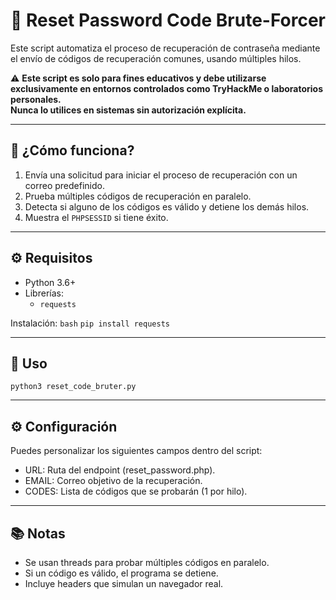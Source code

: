 # 🔐 Reset Password Code Brute-Forcer

Este script automatiza el proceso de recuperación de contraseña mediante el envío de códigos de recuperación comunes, usando múltiples hilos.

⚠️ **Este script es solo para fines educativos y debe utilizarse exclusivamente en entornos controlados como TryHackMe o laboratorios personales.**  
**Nunca lo utilices en sistemas sin autorización explícita.**

---

## 🧠 ¿Cómo funciona?

1. Envía una solicitud para iniciar el proceso de recuperación con un correo predefinido.
2. Prueba múltiples códigos de recuperación en paralelo.
3. Detecta si alguno de los códigos es válido y detiene los demás hilos.
4. Muestra el `PHPSESSID` si tiene éxito.

---

## ⚙️ Requisitos

- Python 3.6+
- Librerías:
  - `requests`

Instalación:
`bash`
`pip install requests`

---

## 🚀 Uso

`python3 reset_code_bruter.py`

---

## ⚙️ Configuración
Puedes personalizar los siguientes campos dentro del script:
- URL: Ruta del endpoint (reset_password.php).
- EMAIL: Correo objetivo de la recuperación.
- CODES: Lista de códigos que se probarán (1 por hilo).

---

## 📚 Notas

- Se usan threads para probar múltiples códigos en paralelo.
- Si un código es válido, el programa se detiene.
- Incluye headers que simulan un navegador real.
